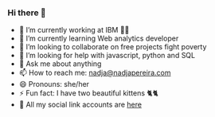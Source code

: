### Hi there 👋
- 🔭 I’m currently working at IBM 💙💙
- 🌱 I’m currently learning Web analytics developer
- 👯 I’m looking to collaborate on free projects fight poverty
- 🤔 I’m looking for help with javascript, python and SQL
- 💬 Ask me about anything
- 📫 How to reach me: nadja@nadjapereira.com
- 😄 Pronouns: she/her
- ⚡ Fun fact: I have two beautiful kittens 🐈🐈
- 📱 All my social link accounts are <a href="https://about.me/nadjapereira"> here</a>
